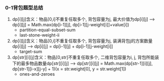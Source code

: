 ### 0-1背包题型总结
1. dp[i][j]含义：物品[0,i]不重复任取多个, 背包容量为j, 最大价值为dp[i][j] --> dp[i][j] = Math.max(dp[i-1][j], dp[i-1][j-weight[i]]+value[i])
   * partition-equal-subset-sum
   * last-stone-weight-ii
2. dp[i][j]含义：物品[0,i]不重复任取多个, 背包容量为j, 装满背包j的方案数量dp[i][j] --> dp[i][j] = dp[i-1][j] + dp[i-1][j-weight[i]]
   * target-sum
3. dp[str][i][j]含义：物品[0,str]不重复任取多个, 二维背包容量为i, j, 背包所能装下的最多物品数量dp[str][i][j] --> dp[str][i][j] = Math.max(dp[str-1][i][j], dp[str-1][i-x][j-y] + 1)(x = str.weight[0], y = str.weight[1])
   * ones-and-zeroes